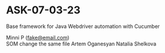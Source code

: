 # ASK-07-03-23

Base framework for Java Webdriver automation with Cucumber

Minni P (fake@email.com)\
SOM change the same file
Artem Oganesyan
Natalia Shelkova